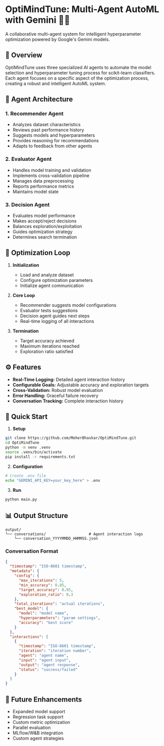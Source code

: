 # OptiMindTune: Multi-Agent AutoML with Gemini 🧠✨

A collaborative multi-agent system for intelligent hyperparameter optimization powered by Google's Gemini models.

## 🎯 Overview

OptiMindTune uses three specialized AI agents to automate the model selection and hyperparameter tuning process for scikit-learn classifiers. Each agent focuses on a specific aspect of the optimization process, creating a robust and intelligent AutoML system.

## 🤖 Agent Architecture

### 1. Recommender Agent
- Analyzes dataset characteristics
- Reviews past performance history
- Suggests models and hyperparameters
- Provides reasoning for recommendations
- Adapts to feedback from other agents

### 2. Evaluator Agent
- Handles model training and validation
- Implements cross-validation pipeline
- Manages data preprocessing
- Reports performance metrics
- Maintains model state

### 3. Decision Agent
- Evaluates model performance
- Makes accept/reject decisions
- Balances exploration/exploitation
- Guides optimization strategy
- Determines search termination

## 🔄 Optimization Loop

1. **Initialization**
   - Load and analyze dataset
   - Configure optimization parameters
   - Initialize agent communication

2. **Core Loop**
   - Recommender suggests model configurations
   - Evaluator tests suggestions
   - Decision agent guides next steps
   - Real-time logging of all interactions

3. **Termination**
   - Target accuracy achieved
   - Maximum iterations reached
   - Exploration ratio satisfied

## ⚙️ Features

- **Real-Time Logging:** Detailed agent interaction history
- **Configurable Goals:** Adjustable accuracy and exploration targets
- **Cross-Validation:** Robust model evaluation
- **Error Handling:** Graceful failure recovery
- **Conversation Tracking:** Complete interaction history

## 🚀 Quick Start

1. **Setup**
```bash
git clone https://github.com/MeherBhaskar/OptiMindTune.git
cd OptiMindTune
python -m venv .venv
source .venv/bin/activate
pip install -r requirements.txt
```

2. **Configuration**
```bash
# Create .env file
echo "GEMINI_API_KEY=your_key_here" > .env
```

3. **Run**
```bash
python main.py
```

## 📊 Output Structure

```
output/
└── conversations/                   # Agent interaction logs
    └── conversation_YYYYMMDD_HHMMSS.json
```

### Conversation Format
```json
{
  "timestamp": "ISO-8601 timestamp",
  "metadata": {
    "config": {
      "max_iterations": 5,
      "min_accuracy": 0.85,
      "target_accuracy": 0.95,
      "exploration_ratio": 0.3
    },
    "total_iterations": "actual iterations",
    "best_model": {
      "model": "model name",
      "hyperparameters": "param settings",
      "accuracy": "best score"
    }
  },
  "interactions": [
    {
      "timestamp": "ISO-8601 timestamp",
      "iteration": "iteration number",
      "agent": "agent name",
      "input": "agent input",
      "output": "agent response",
      "status": "success/failed"
    }
  ]
}
```

## 🔮 Future Enhancements

- Expanded model support
- Regression task support
- Custom metric optimization
- Parallel evaluation
- MLflow/W&B integration
- Custom agent strategies
